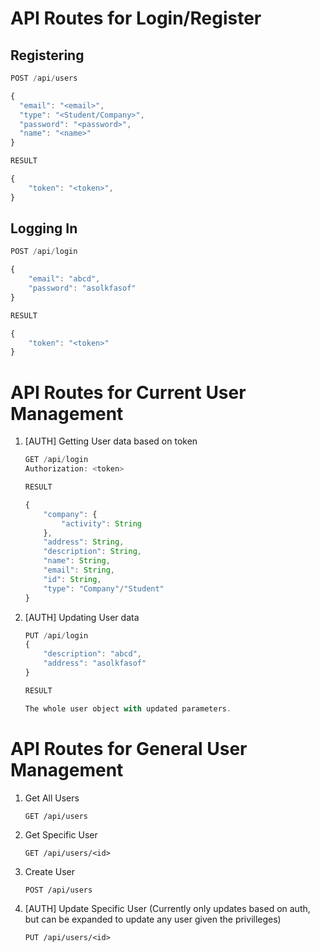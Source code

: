 # API Routes for Login/Register

## Registering
```javascript
POST /api/users

{
  "email": "<email>",
  "type": "<Student/Company>",
  "password": "<password>",
  "name": "<name>"
}

RESULT

{
    "token": "<token>",
}
```
## Logging In
```javascript
POST /api/login

{
    "email": "abcd",
    "password": "asolkfasof"
}

RESULT

{
    "token": "<token>"
}
```

# API Routes for Current User Management
1. [AUTH] Getting User data based on token
    ```javascript
    GET /api/login
    Authorization: <token>

    RESULT

    {
        "company": {
            "activity": String
        },
        "address": String,
        "description": String,
        "name": String,
        "email": String,
        "id": String,
        "type": "Company"/"Student"
    }
    ```
2. [AUTH] Updating User data
    ```javascript
    PUT /api/login
    {
        "description": "abcd",
        "address": "asolkfasof"
    }

    RESULT

    The whole user object with updated parameters.
    ```

# API Routes for General User Management
1. Get All Users
    ```
    GET /api/users
    ```
2. Get Specific User
    ```
    GET /api/users/<id>
    ```
3. Create User
    ```
    POST /api/users
    ```
4. [AUTH] Update Specific User (Currently only updates based on auth, but can be expanded to update any user given the privilleges)
    ```
    PUT /api/users/<id>
    ```